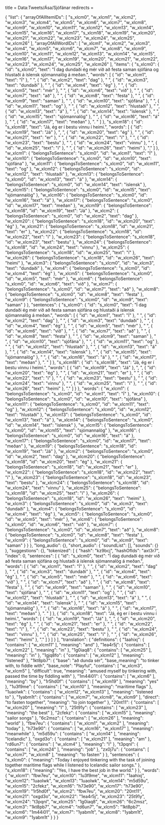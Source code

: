 title = Data:Tweets/Ása/Sjófánar
redirects =
>>>>

{
    "list": {
        "arrayOfAllItemIDs": [
            "s_xlcm0",
            "w_xlcm1",
            "w_xlcm2",
            "w_xlcm3",
            "w_xlcm4",
            "w_xlcm5",
            "w_xlcm6",
            "w_xlcm7",
            "w_xlcm8",
            "w_xlcm9",
            "w_xlcm10",
            "w_xlcm11",
            "w_xlcm12",
            "w_xlcm13",
            "w_xlcm14",
            "w_xlcm15",
            "w_xlcm16",
            "w_xlcm17",
            "s_xlcm18",
            "w_xlcm19",
            "w_xlcm20",
            "w_xlcm21",
            "w_xlcm22",
            "w_xlcm23",
            "w_xlcm24",
            "w_xlcm25",
            "w_xlcm26"
        ],
        "arrayOfAllWordIDs": [
            "w_xlcm1",
            "w_xlcm2",
            "w_xlcm3",
            "w_xlcm4",
            "w_xlcm5",
            "w_xlcm6",
            "w_xlcm7",
            "w_xlcm8",
            "w_xlcm9",
            "w_xlcm10",
            "w_xlcm11",
            "w_xlcm12",
            "w_xlcm13",
            "w_xlcm14",
            "w_xlcm15",
            "w_xlcm16",
            "w_xlcm17",
            "w_xlcm19",
            "w_xlcm20",
            "w_xlcm21",
            "w_xlcm22",
            "w_xlcm23",
            "w_xlcm24",
            "w_xlcm25",
            "w_xlcm26"
        ],
        "items": {
            "s_xlcm0": {
                "id": "s_xlcm0",
                "text": "Í dag dundaði ég mér við að festa saman sjófána og hlustaði á íslensk sjómannalög á meðan.",
                "words": [
                    {
                        "id": "w_xlcm1",
                        "text": "Í"
                    },
                    " ",
                    {
                        "id": "w_xlcm2",
                        "text": "dag"
                    },
                    " ",
                    {
                        "id": "w_xlcm3",
                        "text": "dundaði"
                    },
                    " ",
                    {
                        "id": "w_xlcm4",
                        "text": "ég"
                    },
                    " ",
                    {
                        "id": "w_xlcm5",
                        "text": "mér"
                    },
                    " ",
                    {
                        "id": "w_xlcm6",
                        "text": "við"
                    },
                    " ",
                    {
                        "id": "w_xlcm7",
                        "text": "að"
                    },
                    " ",
                    {
                        "id": "w_xlcm8",
                        "text": "festa"
                    },
                    " ",
                    {
                        "id": "w_xlcm9",
                        "text": "saman"
                    },
                    " ",
                    {
                        "id": "w_xlcm10",
                        "text": "sjófána"
                    },
                    " ",
                    {
                        "id": "w_xlcm11",
                        "text": "og"
                    },
                    " ",
                    {
                        "id": "w_xlcm12",
                        "text": "hlustaði"
                    },
                    " ",
                    {
                        "id": "w_xlcm13",
                        "text": "á"
                    },
                    " ",
                    {
                        "id": "w_xlcm14",
                        "text": "íslensk"
                    },
                    " ",
                    {
                        "id": "w_xlcm15",
                        "text": "sjómannalög"
                    },
                    " ",
                    {
                        "id": "w_xlcm16",
                        "text": "á"
                    },
                    " ",
                    {
                        "id": "w_xlcm17",
                        "text": "meðan"
                    },
                    ". "
                ]
            },
            "s_xlcm18": {
                "id": "s_xlcm18",
                "text": "Já, ég er í bestu vinnu í heimi.",
                "words": [
                    {
                        "id": "w_xlcm19",
                        "text": "Já"
                    },
                    ", ",
                    {
                        "id": "w_xlcm20",
                        "text": "ég"
                    },
                    " ",
                    {
                        "id": "w_xlcm21",
                        "text": "er"
                    },
                    " ",
                    {
                        "id": "w_xlcm22",
                        "text": "í"
                    },
                    " ",
                    {
                        "id": "w_xlcm23",
                        "text": "bestu"
                    },
                    " ",
                    {
                        "id": "w_xlcm24",
                        "text": "vinnu"
                    },
                    " ",
                    {
                        "id": "w_xlcm25",
                        "text": "í"
                    },
                    " ",
                    {
                        "id": "w_xlcm26",
                        "text": "heimi"
                    },
                    "."
                ]
            },
            "w_xlcm1": {
                "belongsToSentence": "s_xlcm0",
                "id": "w_xlcm1",
                "text": "Í"
            },
            "w_xlcm10": {
                "belongsToSentence": "s_xlcm0",
                "id": "w_xlcm10",
                "text": "sjófána"
            },
            "w_xlcm11": {
                "belongsToSentence": "s_xlcm0",
                "id": "w_xlcm11",
                "text": "og"
            },
            "w_xlcm12": {
                "belongsToSentence": "s_xlcm0",
                "id": "w_xlcm12",
                "text": "hlustaði"
            },
            "w_xlcm13": {
                "belongsToSentence": "s_xlcm0",
                "id": "w_xlcm13",
                "text": "á"
            },
            "w_xlcm14": {
                "belongsToSentence": "s_xlcm0",
                "id": "w_xlcm14",
                "text": "íslensk"
            },
            "w_xlcm15": {
                "belongsToSentence": "s_xlcm0",
                "id": "w_xlcm15",
                "text": "sjómannalög"
            },
            "w_xlcm16": {
                "belongsToSentence": "s_xlcm0",
                "id": "w_xlcm16",
                "text": "á"
            },
            "w_xlcm17": {
                "belongsToSentence": "s_xlcm0",
                "id": "w_xlcm17",
                "text": "meðan"
            },
            "w_xlcm19": {
                "belongsToSentence": "s_xlcm18",
                "id": "w_xlcm19",
                "text": "Já"
            },
            "w_xlcm2": {
                "belongsToSentence": "s_xlcm0",
                "id": "w_xlcm2",
                "text": "dag"
            },
            "w_xlcm20": {
                "belongsToSentence": "s_xlcm18",
                "id": "w_xlcm20",
                "text": "ég"
            },
            "w_xlcm21": {
                "belongsToSentence": "s_xlcm18",
                "id": "w_xlcm21",
                "text": "er"
            },
            "w_xlcm22": {
                "belongsToSentence": "s_xlcm18",
                "id": "w_xlcm22",
                "text": "í"
            },
            "w_xlcm23": {
                "belongsToSentence": "s_xlcm18",
                "id": "w_xlcm23",
                "text": "bestu"
            },
            "w_xlcm24": {
                "belongsToSentence": "s_xlcm18",
                "id": "w_xlcm24",
                "text": "vinnu"
            },
            "w_xlcm25": {
                "belongsToSentence": "s_xlcm18",
                "id": "w_xlcm25",
                "text": "í"
            },
            "w_xlcm26": {
                "belongsToSentence": "s_xlcm18",
                "id": "w_xlcm26",
                "text": "heimi"
            },
            "w_xlcm3": {
                "belongsToSentence": "s_xlcm0",
                "id": "w_xlcm3",
                "text": "dundaði"
            },
            "w_xlcm4": {
                "belongsToSentence": "s_xlcm0",
                "id": "w_xlcm4",
                "text": "ég"
            },
            "w_xlcm5": {
                "belongsToSentence": "s_xlcm0",
                "id": "w_xlcm5",
                "text": "mér"
            },
            "w_xlcm6": {
                "belongsToSentence": "s_xlcm0",
                "id": "w_xlcm6",
                "text": "við"
            },
            "w_xlcm7": {
                "belongsToSentence": "s_xlcm0",
                "id": "w_xlcm7",
                "text": "að"
            },
            "w_xlcm8": {
                "belongsToSentence": "s_xlcm0",
                "id": "w_xlcm8",
                "text": "festa"
            },
            "w_xlcm9": {
                "belongsToSentence": "s_xlcm0",
                "id": "w_xlcm9",
                "text": "saman"
            }
        },
        "sentences": {
            "s_xlcm0": {
                "id": "s_xlcm0",
                "text": "Í dag dundaði ég mér við að festa saman sjófána og hlustaði á íslensk sjómannalög á meðan.",
                "words": [
                    {
                        "id": "w_xlcm1",
                        "text": "Í"
                    },
                    " ",
                    {
                        "id": "w_xlcm2",
                        "text": "dag"
                    },
                    " ",
                    {
                        "id": "w_xlcm3",
                        "text": "dundaði"
                    },
                    " ",
                    {
                        "id": "w_xlcm4",
                        "text": "ég"
                    },
                    " ",
                    {
                        "id": "w_xlcm5",
                        "text": "mér"
                    },
                    " ",
                    {
                        "id": "w_xlcm6",
                        "text": "við"
                    },
                    " ",
                    {
                        "id": "w_xlcm7",
                        "text": "að"
                    },
                    " ",
                    {
                        "id": "w_xlcm8",
                        "text": "festa"
                    },
                    " ",
                    {
                        "id": "w_xlcm9",
                        "text": "saman"
                    },
                    " ",
                    {
                        "id": "w_xlcm10",
                        "text": "sjófána"
                    },
                    " ",
                    {
                        "id": "w_xlcm11",
                        "text": "og"
                    },
                    " ",
                    {
                        "id": "w_xlcm12",
                        "text": "hlustaði"
                    },
                    " ",
                    {
                        "id": "w_xlcm13",
                        "text": "á"
                    },
                    " ",
                    {
                        "id": "w_xlcm14",
                        "text": "íslensk"
                    },
                    " ",
                    {
                        "id": "w_xlcm15",
                        "text": "sjómannalög"
                    },
                    " ",
                    {
                        "id": "w_xlcm16",
                        "text": "á"
                    },
                    " ",
                    {
                        "id": "w_xlcm17",
                        "text": "meðan"
                    },
                    ". "
                ]
            },
            "s_xlcm18": {
                "id": "s_xlcm18",
                "text": "Já, ég er í bestu vinnu í heimi.",
                "words": [
                    {
                        "id": "w_xlcm19",
                        "text": "Já"
                    },
                    ", ",
                    {
                        "id": "w_xlcm20",
                        "text": "ég"
                    },
                    " ",
                    {
                        "id": "w_xlcm21",
                        "text": "er"
                    },
                    " ",
                    {
                        "id": "w_xlcm22",
                        "text": "í"
                    },
                    " ",
                    {
                        "id": "w_xlcm23",
                        "text": "bestu"
                    },
                    " ",
                    {
                        "id": "w_xlcm24",
                        "text": "vinnu"
                    },
                    " ",
                    {
                        "id": "w_xlcm25",
                        "text": "í"
                    },
                    " ",
                    {
                        "id": "w_xlcm26",
                        "text": "heimi"
                    },
                    "."
                ]
            }
        },
        "words": {
            "w_xlcm1": {
                "belongsToSentence": "s_xlcm0",
                "id": "w_xlcm1",
                "text": "Í"
            },
            "w_xlcm10": {
                "belongsToSentence": "s_xlcm0",
                "id": "w_xlcm10",
                "text": "sjófána"
            },
            "w_xlcm11": {
                "belongsToSentence": "s_xlcm0",
                "id": "w_xlcm11",
                "text": "og"
            },
            "w_xlcm12": {
                "belongsToSentence": "s_xlcm0",
                "id": "w_xlcm12",
                "text": "hlustaði"
            },
            "w_xlcm13": {
                "belongsToSentence": "s_xlcm0",
                "id": "w_xlcm13",
                "text": "á"
            },
            "w_xlcm14": {
                "belongsToSentence": "s_xlcm0",
                "id": "w_xlcm14",
                "text": "íslensk"
            },
            "w_xlcm15": {
                "belongsToSentence": "s_xlcm0",
                "id": "w_xlcm15",
                "text": "sjómannalög"
            },
            "w_xlcm16": {
                "belongsToSentence": "s_xlcm0",
                "id": "w_xlcm16",
                "text": "á"
            },
            "w_xlcm17": {
                "belongsToSentence": "s_xlcm0",
                "id": "w_xlcm17",
                "text": "meðan"
            },
            "w_xlcm19": {
                "belongsToSentence": "s_xlcm18",
                "id": "w_xlcm19",
                "text": "Já"
            },
            "w_xlcm2": {
                "belongsToSentence": "s_xlcm0",
                "id": "w_xlcm2",
                "text": "dag"
            },
            "w_xlcm20": {
                "belongsToSentence": "s_xlcm18",
                "id": "w_xlcm20",
                "text": "ég"
            },
            "w_xlcm21": {
                "belongsToSentence": "s_xlcm18",
                "id": "w_xlcm21",
                "text": "er"
            },
            "w_xlcm22": {
                "belongsToSentence": "s_xlcm18",
                "id": "w_xlcm22",
                "text": "í"
            },
            "w_xlcm23": {
                "belongsToSentence": "s_xlcm18",
                "id": "w_xlcm23",
                "text": "bestu"
            },
            "w_xlcm24": {
                "belongsToSentence": "s_xlcm18",
                "id": "w_xlcm24",
                "text": "vinnu"
            },
            "w_xlcm25": {
                "belongsToSentence": "s_xlcm18",
                "id": "w_xlcm25",
                "text": "í"
            },
            "w_xlcm26": {
                "belongsToSentence": "s_xlcm18",
                "id": "w_xlcm26",
                "text": "heimi"
            },
            "w_xlcm3": {
                "belongsToSentence": "s_xlcm0",
                "id": "w_xlcm3",
                "text": "dundaði"
            },
            "w_xlcm4": {
                "belongsToSentence": "s_xlcm0",
                "id": "w_xlcm4",
                "text": "ég"
            },
            "w_xlcm5": {
                "belongsToSentence": "s_xlcm0",
                "id": "w_xlcm5",
                "text": "mér"
            },
            "w_xlcm6": {
                "belongsToSentence": "s_xlcm0",
                "id": "w_xlcm6",
                "text": "við"
            },
            "w_xlcm7": {
                "belongsToSentence": "s_xlcm0",
                "id": "w_xlcm7",
                "text": "að"
            },
            "w_xlcm8": {
                "belongsToSentence": "s_xlcm0",
                "id": "w_xlcm8",
                "text": "festa"
            },
            "w_xlcm9": {
                "belongsToSentence": "s_xlcm0",
                "id": "w_xlcm9",
                "text": "saman"
            }
        }
    },
    "long_audio": {},
    "short_audio": {
        "soundList": [],
        "sounds": {}
    },
    "suggestions": {},
    "tokenized": [
        {
            "hash": "kz9bcj",
            "hashOfIds": "axt3r7",
            "index": 0,
            "sentences": [
                {
                    "id": "s_xlcm0",
                    "text": "Í dag dundaði ég mér við að festa saman sjófána og hlustaði á íslensk sjómannalög á meðan.",
                    "words": [
                        {
                            "id": "w_xlcm1",
                            "text": "Í"
                        },
                        " ",
                        {
                            "id": "w_xlcm2",
                            "text": "dag"
                        },
                        " ",
                        {
                            "id": "w_xlcm3",
                            "text": "dundaði"
                        },
                        " ",
                        {
                            "id": "w_xlcm4",
                            "text": "ég"
                        },
                        " ",
                        {
                            "id": "w_xlcm5",
                            "text": "mér"
                        },
                        " ",
                        {
                            "id": "w_xlcm6",
                            "text": "við"
                        },
                        " ",
                        {
                            "id": "w_xlcm7",
                            "text": "að"
                        },
                        " ",
                        {
                            "id": "w_xlcm8",
                            "text": "festa"
                        },
                        " ",
                        {
                            "id": "w_xlcm9",
                            "text": "saman"
                        },
                        " ",
                        {
                            "id": "w_xlcm10",
                            "text": "sjófána"
                        },
                        " ",
                        {
                            "id": "w_xlcm11",
                            "text": "og"
                        },
                        " ",
                        {
                            "id": "w_xlcm12",
                            "text": "hlustaði"
                        },
                        " ",
                        {
                            "id": "w_xlcm13",
                            "text": "á"
                        },
                        " ",
                        {
                            "id": "w_xlcm14",
                            "text": "íslensk"
                        },
                        " ",
                        {
                            "id": "w_xlcm15",
                            "text": "sjómannalög"
                        },
                        " ",
                        {
                            "id": "w_xlcm16",
                            "text": "á"
                        },
                        " ",
                        {
                            "id": "w_xlcm17",
                            "text": "meðan"
                        },
                        ". "
                    ]
                },
                {
                    "id": "s_xlcm18",
                    "text": "Já, ég er í bestu vinnu í heimi.",
                    "words": [
                        {
                            "id": "w_xlcm19",
                            "text": "Já"
                        },
                        ", ",
                        {
                            "id": "w_xlcm20",
                            "text": "ég"
                        },
                        " ",
                        {
                            "id": "w_xlcm21",
                            "text": "er"
                        },
                        " ",
                        {
                            "id": "w_xlcm22",
                            "text": "í"
                        },
                        " ",
                        {
                            "id": "w_xlcm23",
                            "text": "bestu"
                        },
                        " ",
                        {
                            "id": "w_xlcm24",
                            "text": "vinnu"
                        },
                        " ",
                        {
                            "id": "w_xlcm25",
                            "text": "í"
                        },
                        " ",
                        {
                            "id": "w_xlcm26",
                            "text": "heimi"
                        },
                        "."
                    ]
                }
            ]
        }
    ],
    "translation": {
        "definitions": {
            "1aahixj": {
                "contains": [
                    "w_xlcm11"
                ],
                "meaning": "and"
            },
            "1ea4r5j": {
                "contains": [
                    "w_xlcm22"
                ],
                "meaning": "in"
            },
            "1g0iaq8": {
                "contains": [
                    "w_xlcm25"
                ],
                "meaning": "in"
            },
            "1gjq8fo": {
                "contains": [
                    "w_xlcm12"
                ],
                "meaning": "listened"
            },
            "1kt8pb7": {
                "base": "að dunda sér",
                "base_meaning": "to tinker with, to fiddle with",
                "base_note": "Playful",
                "contains": [
                    "w_xlcm3",
                    "w_xlcm5"
                ],
                "difficult": true,
                "meaning": "amused myself by tinkering with, passed the time by fiddling with"
            },
            "1m44i01": {
                "contains": [
                    "w_xlcm6"
                ],
                "meaning": "by"
            },
            "1r5hd0f": {
                "contains": [
                    "w_xlcm19"
                ],
                "meaning": "yes"
            },
            "1u3f9me": {
                "contains": [
                    "w_xlcm10"
                ],
                "meaning": "maritime flags"
            },
            "1uaolwk": {
                "contains": [
                    "w_xlcm12",
                    "w_xlcm13"
                ],
                "meaning": "listened to"
            },
            "1yabm1t": {
                "contains": [
                    "w_xlcm7",
                    "w_xlcm8",
                    "w_xlcm9"
                ],
                "direct": "to fasten together",
                "meaning": "to join together"
            },
            "20nt11": {
                "contains": [
                    "w_xlcm20"
                ],
                "meaning": "I"
            },
            "25t91y": {
                "contains": [
                    "w_xlcm23"
                ],
                "meaning": "the best"
            },
            "2cfekz": {
                "contains": [
                    "w_xlcm15"
                ],
                "meaning": "sailor songs"
            },
            "6c2msz": {
                "contains": [
                    "w_xlcm26"
                ],
                "meaning": "world"
            },
            "fbw7eu": {
                "contains": [
                    "w_xlcm1",
                    "w_xlcm2"
                ],
                "meaning": "today"
            },
            "h73e90": {
                "contains": [
                    "w_xlcm16",
                    "w_xlcm17"
                ],
                "meaning": "meanwhile"
            },
            "m5d59u": {
                "contains": [
                    "w_xlcm14"
                ],
                "meaning": "Icelandic"
            },
            "oxgd3o": {
                "contains": [
                    "w_xlcm21"
                ],
                "meaning": "am"
            },
            "rd6un7": {
                "contains": [
                    "w_xlcm4"
                ],
                "meaning": "I"
            },
            "t3pqnl": {
                "contains": [
                    "w_xlcm24"
                ],
                "meaning": "job"
            },
            "zx0j7u": {
                "contains": [
                    "w_xlcm7",
                    "w_xlcm8"
                ],
                "meaning": "to fasten"
            }
        },
        "sentences": {
            "s_xlcm0": {
                "meaning": "Today I enjoyed tinkering with the task of joining together maritime flags while I listened to Icelandic sailor songs."
            },
            "s_xlcm18": {
                "meaning": "Yes, I have the best job in the world."
            }
        },
        "words": {
            "w_xlcm1": "fbw7eu",
            "w_xlcm10": "1u3f9me",
            "w_xlcm11": "1aahixj",
            "w_xlcm12": "1uaolwk",
            "w_xlcm13": "1uaolwk",
            "w_xlcm14": "m5d59u",
            "w_xlcm15": "2cfekz",
            "w_xlcm16": "h73e90",
            "w_xlcm17": "h73e90",
            "w_xlcm19": "1r5hd0f",
            "w_xlcm2": "fbw7eu",
            "w_xlcm20": "20nt11",
            "w_xlcm21": "oxgd3o",
            "w_xlcm22": "1ea4r5j",
            "w_xlcm23": "25t91y",
            "w_xlcm24": "t3pqnl",
            "w_xlcm25": "1g0iaq8",
            "w_xlcm26": "6c2msz",
            "w_xlcm3": "1kt8pb7",
            "w_xlcm4": "rd6un7",
            "w_xlcm5": "1kt8pb7",
            "w_xlcm6": "1m44i01",
            "w_xlcm7": "1yabm1t",
            "w_xlcm8": "1yabm1t",
            "w_xlcm9": "1yabm1t"
        }
    }
}